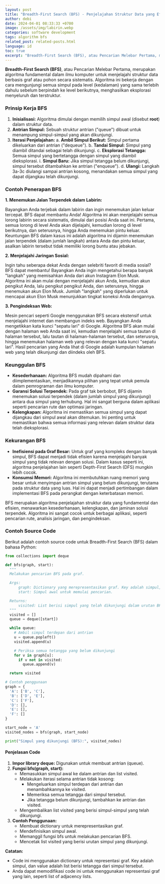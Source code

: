 ```yaml
---
layout: post
title: "Breadth-First Search (BFS) - Penjelajahan Struktur Data yang Efisien dan Mendalam"
author: debi
date: 2024-04-01 08:33:33 +0700
image: /assets/img/labirin.webp
categories: software development
tags: algorithm bfs
related_post: related-posts.html
language: id
toc: true
excerpt: "Breadth-First Search (BFS), atau Pencarian Melebar Pertama, merupakan algoritma fundamental dalam ilmu komputer untuk menjelajahi struktur data berbasis graf atau pohon secara sistematis. Algoritma ini bekerja dengan cara mengunjungi semua simpul pada level (kedalaman) yang sama terlebih dahulu sebelum berpindah ke level berikutnya, menghasilkan eksplorasi menyeluruh dan terstruktur. BFS merupakan algoritma penjelajahan struktur data yang fundamental dan efisien, menawarkan kesederhanaan, kelengkapan, dan jaminan solusi terpendek. Algoritma ini sangat cocok untuk berbagai aplikasi, seperti pencarian rute, analisis jaringan, dan pengindeksan."
--- 
```


**Breadth-First Search (BFS)**, atau Pencarian Melebar Pertama, merupakan algoritma fundamental dalam ilmu komputer untuk menjelajahi struktur data berbasis graf atau pohon secara sistematis. Algoritma ini bekerja dengan cara mengunjungi semua simpul pada level (kedalaman) yang sama terlebih dahulu sebelum berpindah ke level berikutnya, menghasilkan eksplorasi menyeluruh dan terstruktur.

### Prinsip Kerja BFS

1. **Inisialisasi:** Algoritma dimulai dengan memilih simpul awal (disebut **root**) dalam struktur data.
2. **Antrian Simpul:** Sebuah struktur antrian ("queue") dibuat untuk menampung simpul-simpul yang akan dikunjungi.
3. **Iterasi Penjelajahan:**
    a. **Ambil Simpul Berikut:** Simpul pertama dikeluarkan dari antrian ("dequeue").
    b. **Tandai Simpul:** Simpul yang diambil ditandai sebagai telah dikunjungi.
    c. **Eksplorasi Tetangga:** Semua simpul yang bertetangga dengan simpul yang diambil dieksplorasi.
        i. **Simpul Baru:** Jika simpul tetangga belum dikunjungi, simpul tersebut ditambahkan ke antrian ("enqueue").
    d. **Ulangi:** Langkah 3a-3c diulangi sampai antrian kosong, menandakan semua simpul yang dapat dijangkau telah dikunjungi.

### Contoh Penerapan BFS

**1. Menemukan Jalan Terpendek dalam Labirin:**

Bayangkan Anda terjebak dalam labirin dan ingin menemukan jalan keluar tercepat. BFS dapat membantu Anda! Algoritma ini akan menjelajahi semua lorong labirin secara sistematis, dimulai dari posisi Anda saat ini. Pertama, semua lorong di level Anda akan dijelajahi, kemudian lorong di level berikutnya, dan seterusnya, hingga Anda menemukan pintu keluar. Keuntungan BFS dalam kasus ini adalah algoritma ini dijamin menemukan jalan terpendek (dalam jumlah langkah) antara Anda dan pintu keluar, asalkan labirin tersebut tidak memiliki lorong buntu atau jebakan.

**2. Menjelajahi Jaringan Sosial:**

Ingin tahu seberapa dekat Anda dengan selebriti favorit di media sosial? BFS dapat membantu! Bayangkan Anda ingin mengetahui berapa banyak "langkah" yang memisahkan Anda dari akun Instagram Elon Musk. Algoritma ini akan mulai dengan menjelajahi akun Anda, kemudian akun pengikut Anda, lalu pengikut pengikut Anda, dan seterusnya, hingga menemukan akun Elon Musk. Jumlah "langkah" yang diperlukan untuk mencapai akun Elon Musk menunjukkan tingkat koneksi Anda dengannya.

**3. Pengindeksan Web:**

Mesin pencari seperti Google menggunakan BFS secara ekstensif untuk menjelajahi internet dan membangun indeks web. Bayangkan Anda mengetikkan kata kunci "sepatu lari" di Google. Algoritma BFS akan mulai dengan halaman web Anda saat ini, kemudian menjelajahi semua tautan di halaman tersebut, lalu tautan di halaman-halaman tersebut, dan seterusnya, hingga menemukan halaman web yang relevan dengan kata kunci "sepatu lari". Hasil pencarian yang Anda lihat di Google adalah kumpulan halaman web yang telah dikunjungi dan diindeks oleh BFS.

### Keunggulan BFS

* **Kesederhanaan:** Algoritma BFS mudah dipahami dan diimplementasikan, menjadikannya pilihan yang tepat untuk pemula dalam pemrograman dan ilmu komputer.
* **Garansi Solusi Terpendek:** Pada graf tak berbobot, BFS dijamin menemukan solusi terpendek (dalam jumlah simpul yang dikunjungi) antara dua simpul yang terhubung. Hal ini sangat berguna dalam aplikasi seperti pencarian rute dan optimasi jaringan.
* **Kelengkapan:** Algoritma ini memastikan semua simpul yang dapat dijangkau dari simpul awal akan ditemukan. Ini penting untuk memastikan bahwa semua informasi yang relevan dalam struktur data telah dieksplorasi.

### Kekurangan BFS

* **Inefisiensi pada Graf Besar:** Untuk graf yang kompleks dengan banyak simpul, BFS dapat menjadi tidak efisien karena menjelajahi banyak simpul yang tidak relevan dengan solusi. Dalam kasus seperti ini, algoritma penjelajahan lain seperti Depth-First Search (DFS) mungkin lebih cocok.
* **Konsumsi Memori:** Algoritma ini membutuhkan ruang memori yang besar untuk menyimpan antrian simpul yang belum dikunjungi, terutama pada struktur data yang luas. Hal ini dapat menjadi pertimbangan dalam implementasi BFS pada perangkat dengan keterbatasan memori.

BFS merupakan algoritma penjelajahan struktur data yang fundamental dan efisien, menawarkan kesederhanaan, kelengkapan, dan jaminan solusi terpendek. Algoritma ini sangat cocok untuk berbagai aplikasi, seperti pencarian rute, analisis jaringan, dan pengindeksan.

### Contoh Source Code
Berikut adalah contoh source code untuk Breadth-First Search (BFS) dalam bahasa Python:

```python
from collections import deque

def bfs(graph, start):
  """
  Melakukan pencarian BFS pada graf.

  Args:
      graph: Dictionary yang merepresentasikan graf. Key adalah simpul, dan value adalah list berisi tetangga dari simpul tersebut.
      start: Simpul awal untuk memulai pencarian.

  Returns:
      visited: List berisi simpul yang telah dikunjungi dalam urutan BFS.
  """
  visited = []
  queue = deque([start])

  while queue:
    # Ambil simpul terdepan dari antrian
    u = queue.popleft()
    visited.append(u)

    # Periksa semua tetangga yang belum dikunjungi
    for v in graph[u]:
      if v not in visited:
        queue.append(v)

  return visited

# Contoh penggunaan
graph = {
  'A': ['B', 'C'],
  'B': ['D', 'E'],
  'C': ['F'],
  'D': [],
  'E': [],
  'F': []
}

start_node = 'A'
visited_nodes = bfs(graph, start_node)

print("Simpul yang dikunjungi (BFS):", visited_nodes)
```

#### Penjelasan Code

1. **Impor library deque:** Digunakan untuk membuat antrian (queue).
2. **Fungsi bfs(graph, start):**
    * Memasukkan simpul awal ke dalam antrian dan list visited.
    * Melakukan iterasi selama antrian tidak kosong:
        * Mengeluarkan simpul terdepan dari antrian dan menambahkannya ke visited.
        * Memeriksa semua tetangga dari simpul tersebut.
        * Jika tetangga belum dikunjungi, tambahkan ke antrian dan visited.
    * Mengembalikan list visited yang berisi simpul-simpul yang telah dikunjungi.
3. **Contoh Penggunaan:**
    * Membuat dictionary untuk merepresentasikan graf.
    * Mendefinisikan simpul awal.
    * Memanggil fungsi bfs untuk melakukan pencarian BFS.
    * Mencetak list visited yang berisi urutan simpul yang dikunjungi.

**Catatan:**
* Code ini menggunakan dictionary untuk representasi graf. Key adalah simpul, dan value adalah list berisi tetangga dari simpul tersebut.
* Anda dapat memodifikasi code ini untuk menggunakan representasi graf yang lain, seperti list of adjacency lists.